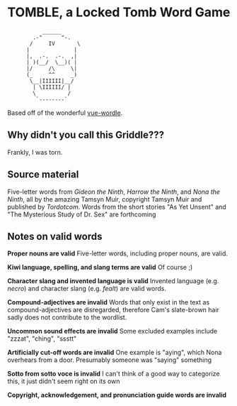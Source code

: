 # TOMBLE, a Locked Tomb Word Game

               ______
            .-"      "-.
           /     IV       \
          |              |
          |,  .-.  .-.  ,|
          | )(__/  \__)( |
          |/     /\     \|
          (_     ^^     _)
           \__|IIIIII|__/
            | \IIIIII/ |
            \          /
             `--------`

Based off of the wonderful [vue-wordle](https://github.com/yyx990803/vue-wordle).

## Why didn't you call this Griddle???

Frankly, I was torn.

## Source material

Five-letter words from *Gideon the Ninth*, *Harrow the Ninth*, and *Nona the Ninth*, all by the amazing Tamsyn Muir, copyright Tamsyn Muir and published by *Tordotcom*. Words from the short stories "As Yet Unsent" and "The Mysterious Study of Dr. Sex" are forthcoming

## Notes on valid words

**Proper nouns are valid** Five-letter words, including proper nouns, are valid.

**Kiwi language, spelling, and slang terms are valid** Of course ;)

**Character slang and invented language is valid** Invented language (e.g. *necro*) and character slang (e.g. *fealt*)  are valid words.

**Compound-adjectives are invalid** Words that only exist in the text as compound-adjectives are disregarded, therefore Cam's slate-brown hair sadly does not contribute to the wordlist.

**Uncommon sound effects are invalid** Some excluded examples include "zzzat", "ching", "ssstt"

**Artificially cut-off words are invalid** One example is "aying", which Nona overhears from a door. Presumably someone was "saying" something

**Sotto from sotto voce is invalid** I can't think of a good way to categorize this, it just didn't seem right on its own

**Copyright, acknowledgement, and pronunciation guide words are invalid**
